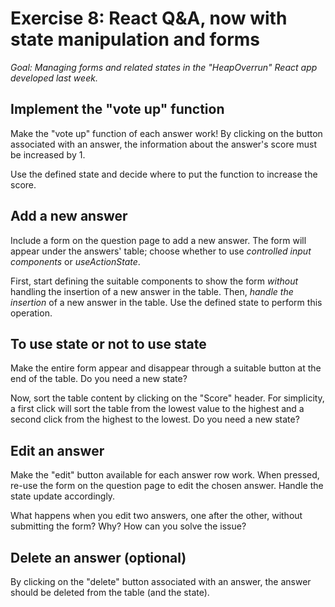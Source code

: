 # Exercise 8: React Q&A, now with state manipulation and forms

_Goal: Managing forms and related states in the "HeapOverrun" React app developed last week._

## Implement the "vote up" function

Make the "vote up" function of each answer work! By clicking on the button associated with an answer, the information about the answer's score must be increased by 1.

Use the defined state and decide where to put the function to increase the score.

## Add a new answer

Include a form on the question page to add a new answer. The form will appear under the answers' table; choose whether to use _controlled input components_ or _useActionState_. 

First, start defining the suitable components to show the form *without* handling the insertion of a new answer in the table. Then, *handle the insertion* of a new answer in the table. Use the defined state to perform this operation.

## To use state or not to use state

Make the entire form appear and disappear through a suitable button at the end of the table. Do you need a new state?

Now, sort the table content by clicking on the "Score" header. For simplicity, a first click will sort the table from the lowest value to the highest and a second click from the highest to the lowest. Do you need a new state?

## Edit an answer

Make the "edit" button available for each answer row work. When pressed, re-use the form on the question page to edit the chosen answer. Handle the state update accordingly.

What happens when you edit two answers, one after the other, without submitting the form? Why? How can you solve the issue?

## Delete an answer (optional)

By clicking on the "delete" button associated with an answer, the answer should be deleted from the table (and the state).

